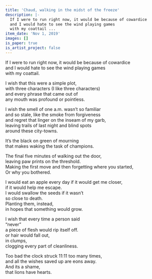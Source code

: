 ```yaml
---
title: 'Chaud, walking in the midst of the freeze'
description: |-
  If I were to run right now, it would be because of cowardice  
  and I would hate to see the wind playing games  
  with my coattail ...
item_date: 'Nov 1, 2019'
images: []
is_paper: true
is_artist_project: false
---
```

If I were to run right now, it would be because of cowardice\
and I would hate to see the wind playing games\
with my coattail.

I wish that this were a simple plot,\
with three characters (I like three characters)\
and every phrase that came out of\
any mouth was profound or pointless.

I wish the smell of one a.m. wasn’t so familiar\
and so stale, like the smoke from forgiveness\
and regret that linger on the inseam of my garb,\
leaving trails of last night and blind spots\
around these city-towns.

It’s the black on green of mourning\
that makes waking the task of champions.

The final five minutes of walking out the door,\
leaving paw prints on the threshold.\
Making the first move and then forgetting where you started,\
Or why you bothered.

I would eat an apple every day if it would get me closer,\
if it would help me escape.\
I would swallow the seeds if it wasn’t\
so close to death.\
Planting them, instead,\
in hopes that something would grow.

I wish that every time a person said\
“never”\
a piece of flesh would rip itself off.\
or hair would fall out,\
in clumps,\
clogging every part of cleanliness.

Too bad the clock struck 11:11 too many times,\
and all the wishes saved up are eons away.\
And its a shame,\
that lions have hearts.
